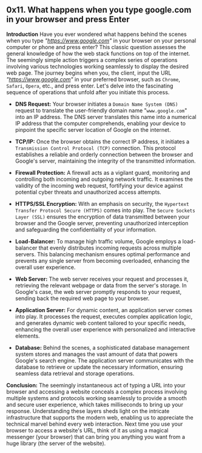 ## 0x11. What happens when you type google.com in your browser and press Enter

**Introduction**
Have you ever wondered what happens behind the scenes when you type *"https://www.google.com"* in your browser on your personal computer or phone and press enter? This classic question assesses the general knowledge of how the web stack functions on top of the internet. The seemingly simple action triggers a complex series of operations involving various technologies working seamlessly to display the desired web page. The journey begins when you, the client, input the URL *"https://www.google.com"* in your preferred browser, such as `Chrome`, `Safari`, `Opera`, etc., and press enter. Let's delve into the fascinating sequence of operations that unfold after you initiate this process.

- **DNS Request:**
Your browser initiates a `Domain Name System (DNS)` request to translate the user-friendly domain name "`www.google.com`" into an IP address. The DNS server translates this name into a numerical IP address that the computer comprehends, enabling your device to pinpoint the specific server location of Google on the internet.

- **TCP/IP:**
Once the browser obtains the correct IP address, it initiates a `Transmission Control Protocol (TCP)` connection. This protocol establishes a reliable and orderly connection between the browser and Google's server, maintaining the integrity of the transmitted information.

- **Firewall Protection:**
A firewall acts as a vigilant guard, monitoring and controlling both incoming and outgoing network traffic. It examines the validity of the incoming web request, fortifying your device against potential cyber threats and unauthorized access attempts.

- **HTTPS/SSL Encryption:**
With an emphasis on security, the `Hypertext Transfer Protocol Secure (HTTPS)` comes into play. The `Secure Sockets Layer (SSL)` ensures the encryption of data transmitted between your browser and the Google server, preventing unauthorized interception and safeguarding the confidentiality of your information.

- **Load-Balancer:**
To manage high traffic volume, Google employs a load-balancer that evenly distributes incoming requests across multiple servers. This balancing mechanism ensures optimal performance and prevents any single server from becoming overloaded, enhancing the overall user experience.

- **Web Server:**
The web server receives your request and processes it, retrieving the relevant webpage or data from the server's storage. In Google's case, the web server promptly responds to your request, sending back the required web page to your browser.

- **Application Server:**
For dynamic content, an application server comes into play. It processes the request, executes complex application logic, and generates dynamic web content tailored to your specific needs, enhancing the overall user experience with personalized and interactive elements.

- **Database:**
Behind the scenes, a sophisticated database management system stores and manages the vast amount of data that powers Google's search engine. The application server communicates with the database to retrieve or update the necessary information, ensuring seamless data retrieval and storage operations.

**Conclusion:**
The seemingly instantaneous act of typing a URL into your browser and accessing a website conceals a complex process involving multiple systems and protocols working seamlessly to provide a smooth and secure user experience, which takes milliseconds to bring up your response. Understanding these layers sheds light on the intricate infrastructure that supports the modern web, enabling us to appreciate the technical marvel behind every web interaction. Next time you use your browser to access a website's URL, think of it as using a magical messenger (your browser) that can bring you anything you want from a huge library (the server of the website).



